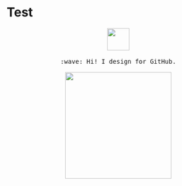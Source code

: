 # Test

<p align="center">
  <img src="https://2.bp.blogspot.com/-q04VJ-4xTAE/WPVriIpVB6I/AAAAAAAOm8g/Vo4vAngdvW4xYM95rb1KeLnxAjqMupnOACLcB/s1600/AS002522_01.gif" width="50px">
  <br><br>
  <samp>
    :wave: Hi! I design for GitHub.
  <br><br>  
    <img src="https://i.imgur.com/kdKhgx6.gif" width="240px" align="center">
  </samp>
</p>